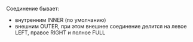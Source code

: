 Соединение бывает:

- внутренним INNER (по умолчанию)
- внешним OUTER, при этом внешнее соединение делится на левое LEFT, правое RIGHT и полное FULL